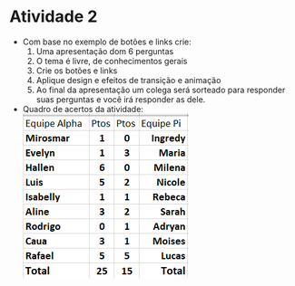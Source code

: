 # Atividade 2
- Com base no exemplo de botões e links crie:
    1. Uma apresentação dom 6 perguntas
    2. O tema é livre, de conhecimentos gerais
    3. Crie os botões e links
    4. Aplique design e efeitos de transição e animação
    5. Ao final da apresentação um colega será sorteado para responder suas perguntas e você irá responder as dele.
- Quadro de acertos da atividade:
![Resultados](resultados.png)
